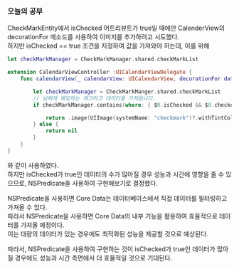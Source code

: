 ### 오늘의 공부

CheckMarkEntity에서 isChecked 어트리뷰트가 true일 때에만 CalenderView의 decorationFor 메소드를 사용하여 이미지를 추가하려고 시도했다.<br>
하지만 isChecked == true 조건을 지정하여 값을 가져와야 하는데, 이를 위해 
```swift
let checkMarkManager = CheckMarkManager.shared.checkMarkList

extension CalendarViewController :UICalendarViewDelegate {
    func calendarView(_ calendarView: UICalendarView, decorationFor dateComponents: DateComponents) -> UICalendarView.Decoration? {

        let checkMarkManager = CheckMarkManger.shared.checkMarkList
        // 날짜에 해당하는 체크마크 데이터를 가져옵니다.
        if checkMarkManager.contains(where: { $0.isChecked && $0.checkedDate == dateComponents.date }) {

            return .image(UIImage(systemName: "checkmark")?.withTintColor(.systemGreen, renderingMode: .alwaysOriginal))
        } else {
            return nil
        }
    }
}
```
와 같이 사용하였다.<br>
하지만 isChecked가 true인 데이터의 수가 많아질 경우 성능과 시간에 영향을 줄 수 있으므로, NSPredicate을 사용하여 구현해보기로 결정했다.<br>

NSPredicate을 사용하면 Core Data는 데이터베이스에서 직접 데이터를 필터링하고 가져올 수 있다.<br>
 따라서 NSPredicate을 사용하면 Core Data의 내부 기능을 활용하여 효율적으로 데이터를 가져올 예정이다.<br>
이는 대량의 데이터가 있는 경우에도 최적화된 성능을 제공할 것으로 예상된다.<br>

따라서, NSPredicate을 사용하여 구현하는 것이 isChecked가 true인 데이터가 많아질 경우에도 성능과 시간 측면에서 더 효율적일 것으로 기대된다.<br>





